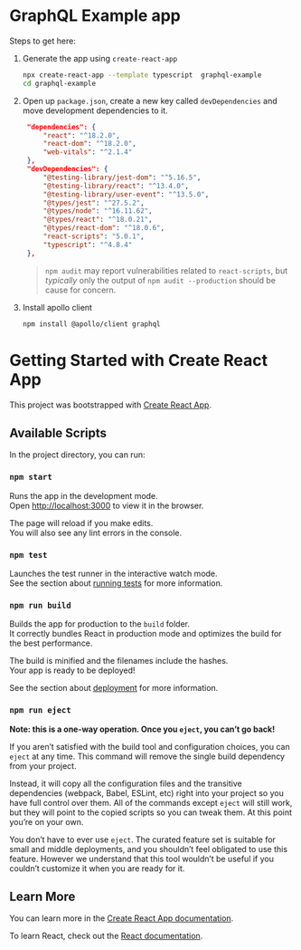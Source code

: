 # GraphQL Example app

Steps to get here:

1. Generate the app using `create-react-app`

   ```bash
   npx create-react-app --template typescript  graphql-example
   cd graphql-example
   ```

1. Open up `package.json`, create a new key called `devDependencies` and move
   development dependencies to it.

   ```json
    "dependencies": {
        "react": "^18.2.0",
        "react-dom": "^18.2.0",
        "web-vitals": "^2.1.4"
    },
    "devDependencies": {
        "@testing-library/jest-dom": "^5.16.5",
        "@testing-library/react": "^13.4.0",
        "@testing-library/user-event": "^13.5.0",
        "@types/jest": "^27.5.2",
        "@types/node": "^16.11.62",
        "@types/react": "^18.0.21",
        "@types/react-dom": "^18.0.6",
        "react-scripts": "5.0.1",
        "typescript": "^4.8.4"
    },
   ```

   > `npm audit` may report vulnerabilities related to `react-scripts`, but
   > _typically_ only the output of `npm audit --production` should be cause
   > for concern.

1. Install apollo client
   ```bash
   npm install @apollo/client graphql
   ```

# Getting Started with Create React App

This project was bootstrapped with [Create React App](https://github.com/facebook/create-react-app).

## Available Scripts

In the project directory, you can run:

### `npm start`

Runs the app in the development mode.\
Open [http://localhost:3000](http://localhost:3000) to view it in the browser.

The page will reload if you make edits.\
You will also see any lint errors in the console.

### `npm test`

Launches the test runner in the interactive watch mode.\
See the section about [running tests](https://facebook.github.io/create-react-app/docs/running-tests) for more information.

### `npm run build`

Builds the app for production to the `build` folder.\
It correctly bundles React in production mode and optimizes the build for the best performance.

The build is minified and the filenames include the hashes.\
Your app is ready to be deployed!

See the section about [deployment](https://facebook.github.io/create-react-app/docs/deployment) for more information.

### `npm run eject`

**Note: this is a one-way operation. Once you `eject`, you can’t go back!**

If you aren’t satisfied with the build tool and configuration choices, you can `eject` at any time. This command will remove the single build dependency from your project.

Instead, it will copy all the configuration files and the transitive dependencies (webpack, Babel, ESLint, etc) right into your project so you have full control over them. All of the commands except `eject` will still work, but they will point to the copied scripts so you can tweak them. At this point you’re on your own.

You don’t have to ever use `eject`. The curated feature set is suitable for small and middle deployments, and you shouldn’t feel obligated to use this feature. However we understand that this tool wouldn’t be useful if you couldn’t customize it when you are ready for it.

## Learn More

You can learn more in the [Create React App documentation](https://facebook.github.io/create-react-app/docs/getting-started).

To learn React, check out the [React documentation](https://reactjs.org/).
